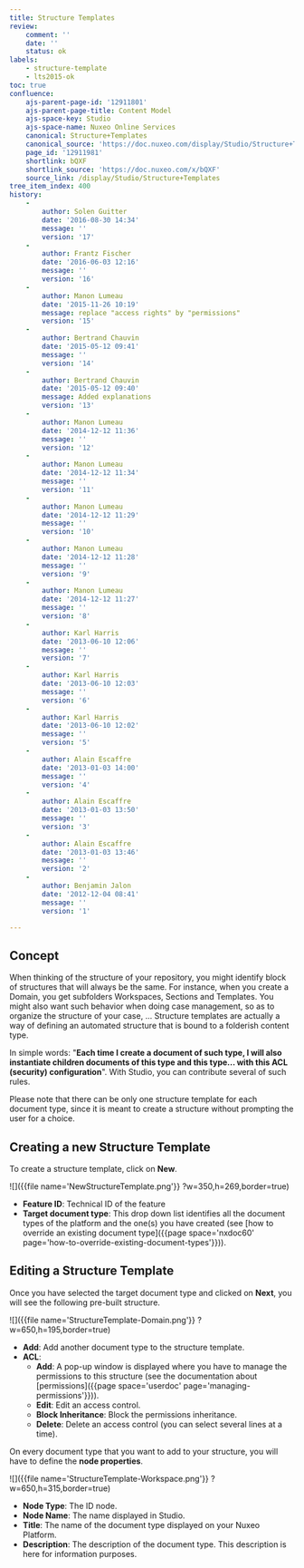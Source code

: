 ```yaml
---
title: Structure Templates
review:
    comment: ''
    date: ''
    status: ok
labels:
    - structure-template
    - lts2015-ok
toc: true
confluence:
    ajs-parent-page-id: '12911801'
    ajs-parent-page-title: Content Model
    ajs-space-key: Studio
    ajs-space-name: Nuxeo Online Services
    canonical: Structure+Templates
    canonical_source: 'https://doc.nuxeo.com/display/Studio/Structure+Templates'
    page_id: '12911981'
    shortlink: bQXF
    shortlink_source: 'https://doc.nuxeo.com/x/bQXF'
    source_link: /display/Studio/Structure+Templates
tree_item_index: 400
history:
    -
        author: Solen Guitter
        date: '2016-08-30 14:34'
        message: ''
        version: '17'
    -
        author: Frantz Fischer
        date: '2016-06-03 12:16'
        message: ''
        version: '16'
    -
        author: Manon Lumeau
        date: '2015-11-26 10:19'
        message: replace "access rights" by "permissions"
        version: '15'
    -
        author: Bertrand Chauvin
        date: '2015-05-12 09:41'
        message: ''
        version: '14'
    -
        author: Bertrand Chauvin
        date: '2015-05-12 09:40'
        message: Added explanations
        version: '13'
    -
        author: Manon Lumeau
        date: '2014-12-12 11:36'
        message: ''
        version: '12'
    -
        author: Manon Lumeau
        date: '2014-12-12 11:34'
        message: ''
        version: '11'
    -
        author: Manon Lumeau
        date: '2014-12-12 11:29'
        message: ''
        version: '10'
    -
        author: Manon Lumeau
        date: '2014-12-12 11:28'
        message: ''
        version: '9'
    -
        author: Manon Lumeau
        date: '2014-12-12 11:27'
        message: ''
        version: '8'
    -
        author: Karl Harris
        date: '2013-06-10 12:06'
        message: ''
        version: '7'
    -
        author: Karl Harris
        date: '2013-06-10 12:03'
        message: ''
        version: '6'
    -
        author: Karl Harris
        date: '2013-06-10 12:02'
        message: ''
        version: '5'
    -
        author: Alain Escaffre
        date: '2013-01-03 14:00'
        message: ''
        version: '4'
    -
        author: Alain Escaffre
        date: '2013-01-03 13:50'
        message: ''
        version: '3'
    -
        author: Alain Escaffre
        date: '2013-01-03 13:46'
        message: ''
        version: '2'
    -
        author: Benjamin Jalon
        date: '2012-12-04 08:41'
        message: ''
        version: '1'

---
```

## Concept

When thinking of the structure of your repository, you might identify block of structures that will always be the same. For instance, when you create a Domain, you get subfolders Workspaces, Sections and Templates. You might also want such behavior when doing case management, so as to organize the structure of your case, ... Structure templates are actually a way of defining an automated structure that is bound to a folderish content type.

In simple words: "**Each time I create a document of such type, I will also instantiate children documents of this type and this type... with this ACL (security) configuration**". With Studio, you can contribute several of such rules.

Please note that there can be only one structure template for each document type, since it is meant to create a structure without prompting the user for a choice.

## Creating a new Structure Template

To create a structure template, click on **New**.

![]({{file name='NewStructureTemplate.png'}} ?w=350,h=269,border=true)

* **Feature ID**: Technical ID of the feature
* **Target document type**: This drop down list identifies all the document types of the platform and the one(s) you have created (see [how to override an existing document type]({{page space='nxdoc60' page='how-to-override-existing-document-types'}})).

## Editing a Structure Template

Once you have selected the target document type and clicked on **Next**, you will see the following pre-built structure.

![]({{file name='StructureTemplate-Domain.png'}} ?w=650,h=195,border=true)

* **Add**: Add another document type to the structure template.
* **ACL**:
    * **Add**: A pop-up window is displayed where you have to manage the permissions to this structure (see the documentation about [permissions]({{page space='userdoc' page='managing-permissions'}})).
    * **Edit**: Edit an access control.
    * **Block Inheritance**: Block the permissions inheritance.
    * **Delete**: Delete an access control (you can select several lines at a time).

On every document type that you want to add to your structure, you will have to define the **node properties**.

![]({{file name='StructureTemplate-Workspace.png'}} ?w=650,h=315,border=true)

* **Node Type**: The ID node.
* **Node Name**: The name displayed in Studio.
* **Title**: The name of the document type displayed on your Nuxeo Platform.
* **Description**: The description of the document type. This description is here for information purposes.
